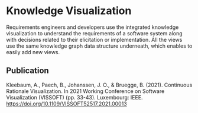 # Knowledge Visualization

Requirements engineers and developers use the integrated knowledge visualization 
to understand the requirements of a software system along with decisions related to 
their elicitation or implementation.
All the views use the same knowledge graph data structure underneath, which enables to easily add new views.

## Publication

Kleebaum, A., Paech, B., Johanssen, J. O., & Bruegge, B. (2021). Continuous Rationale Visualization. 
In 2021 Working Conference on Software Visualization (VISSOFT) (pp. 33-43). 
Luxembourg: IEEE. https://doi.org/10.1109/VISSOFT52517.2021.00013